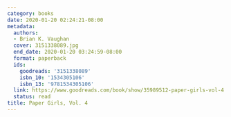```yaml
---
category: books
date: 2020-01-20 02:24:21-08:00
metadata:
  authors:
  - Brian K. Vaughan
  cover: 3151338089.jpg
  end_date: 2020-01-20 03:24:59-08:00
  format: paperback
  ids:
    goodreads: '3151338089'
    isbn_10: '1534305106'
    isbn_13: '9781534305106'
  link: https://www.goodreads.com/book/show/35989512-paper-girls-vol-4
  status: read
title: Paper Girls, Vol. 4
---
```


